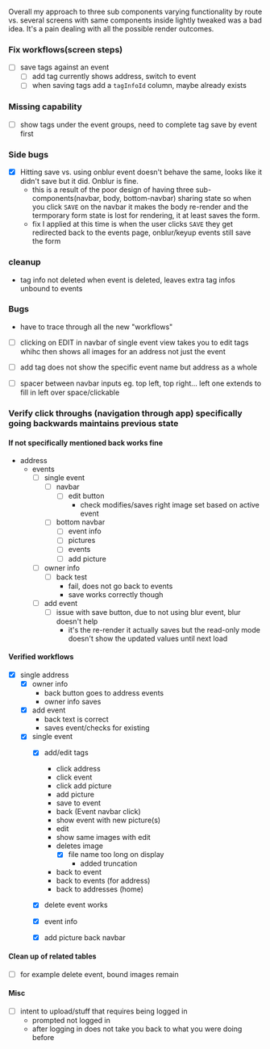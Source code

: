 Overall my approach to three sub components varying functionality by route vs. several screens with same components inside lightly tweaked
was a bad idea. It's a pain dealing with all the possible render outcomes.

### Fix workflows(screen steps)
- [ ] save tags against an event
    - [ ] add tag currently shows address, switch to event
    - [ ] when saving tags add a `tagInfoId` column, maybe already exists

### Missing capability
- [ ] show tags under the event groups, need to complete tag save by event first

### Side bugs
- [x] Hitting save vs. using onblur event doesn't behave the same, looks like it didn't save but it did. Onblur is fine.
    - this is a result of the poor design of having three sub-components(navbar, body, bottom-navbar) sharing state so when you click `SAVE` on the navbar it makes the body re-render and the termporary form state is lost for rendering, it at least saves the form.
    - fix I applied at this time is when the user clicks `SAVE` they get redirected back to the events page, onblur/keyup events still save the form

### cleanup
- tag info not deleted when event is deleted, leaves extra tag infos unbound to events

### Bugs
- have to trace through all the new "workflows"
- [ ] clicking on EDIT in navbar of single event view takes you to edit tags whihc then shows all images for an address not just the event
- [ ] add tag does not show the specific event name but address as a whole
- [ ] spacer between navbar inputs eg. top left, top right... left one extends to fill in left over space/clickable


### Verify click throughs (navigation through app) specifically going backwards maintains previous state
#### If not specifically mentioned back works fine
- address
    - events
        - [ ] single event
            - [ ] navbar
                - [ ] edit button
                    - check modifies/saves right image set based on active event
            - [ ] bottom navbar
                - [ ] event info
                - [ ] pictures
                - [ ] events
                - [ ] add picture
        - [ ] owner info
            - [ ] back test
                - fail, does not go back to events
                - save works correctly though
        - [ ] add event
            - [ ] issue with save button, due to not using blur event, blur doesn't help
                - it's the re-render it actually saves but the read-only mode doesn't show the updated values until next load

#### Verified workflows
- [x] single address
    - [x] owner info
        - back button goes to address events
        - owner info saves
    - [x] add event
        - back text is correct
        - saves event/checks for existing
    - [x] single event
        - [x] add/edit tags
            - click address
            - click event
            - click add picture
            - add picture
            - save to event
            - back (Event navbar click)
            - show event with new picture(s)
            - edit
            - show same images with edit
            - deletes image
                - [x] file name too long on display
                    - added truncation
            - back to event
            - back to events (for address)
            - back to addresses (home)
        - [x] delete event works
        - [x] event info
        - [x] add picture back navbar
        

#### Clean up of related tables
- [ ] for example delete event, bound images remain

#### Misc
- [ ] intent to upload/stuff that requires being logged in
    - prompted not logged in
    - after logging in does not take you back to what you were doing before
